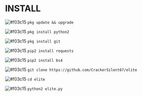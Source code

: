 
# INSTALL
![#f03c15](https://via.placeholder.com/15/f03c15/000000?text=+) `pkg update && upgrade`

![#f03c15](https://via.placeholder.com/15/f03c15/000000?text=+) `pkg install python2`

![#f03c15](https://via.placeholder.com/15/f03c15/000000?text=+) `pkg install git`

![#f03c15](https://via.placeholder.com/15/f03c15/000000?text=+) `pip2 install requests`

![#f03c15](https://via.placeholder.com/15/f03c15/000000?text=+) `pip2 install bs4`

![#f03c15](https://via.placeholder.com/15/f03c15/000000?text=+) `git clone https://github.com/CrackerSilent67/elite`

![#f03c15](https://via.placeholder.com/15/f03c15/000000?text=+) `cd elite`

![#f03c15](https://via.placeholder.com/15/f03c15/000000?text=+) `python2 elite.py`
